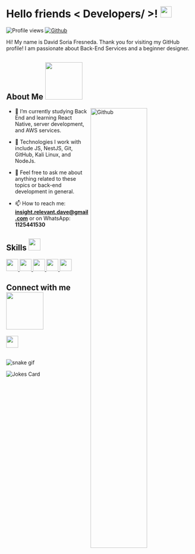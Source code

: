 <h1> Hello friends < Developers/ >! <img src="https://raw.githubusercontent.com/MartinHeinz/MartinHeinz/master/wave.gif" width="30px"> </h1>
<p align='center'></p>

![Profile views](https://visitor-badge.glitch.me/badge?page_id=GeekosServer.GeekosServer)
[![Github](https://img.shields.io/github/followers/GeekosServer?label=Follow&style=social)](https://github.com/GeekosServer)

<div size='20px'> Hi! My name is David Soria Fresneda. Thank you for visiting my GitHub profile! I am passionate about Back-End Services and a beginner designer.
</div>

<h2> About Me <img src="https://media0.giphy.com/media/KDDpcKigbfFpnejZs6/giphy.gif" width="100px"></h2>

<img width="55%" align="right" alt="Github" src="https://raw.githubusercontent.com/onimur/.github/master/.resources/git-header.svg" />

- 🔭 I’m currently studying Back End and learning React Native, server development, and AWS services.
  
- 🌱 Technologies I work with include JS, NestJS, Git, GitHub, Kali Linux, and NodeJs.
  
- 💬 Feel free to ask me about anything related to these topics or back-end development in general.

- 📫 How to reach me: **insight.relevant.dave@gmail.com** or on WhatsApp: **1125441530**

<h2> Skills <img src="https://media2.giphy.com/media/QssGEmpkyEOhBCb7e1/giphy.gif" width="32px"></h2>
<a href="https://github.com/GeekosServer?tab=repositories&q=&type=&language=reactjs&sort="> <img width="32px" src="https://raw.githubusercontent.com/rahulbanerjee26/githubAboutMeGenerator/main/icons/reactjs.svg"> </a>
<a href="https://github.com/GeekosServer?tab=repositories&q=&type=&language=javascript&sort="> <img width="32px" src="https://raw.githubusercontent.com/rahulbanerjee26/githubAboutMeGenerator/main/icons/javascript.svg"> </a>
<a href="https://github.com/GeekosServer?tab=repositories&q=&type=&language=nodejs&sort="> <img width="32px" src="https://raw.githubusercontent.com/rahulbanerjee26/githubAboutMeGenerator/main/icons/nodejs.svg"> </a>
<a href="https://github.com/GeekosServer?tab=repositories&q=&type=&language=git&sort="> <img width="32px" src="https://raw.githubusercontent.com/rahulbanerjee26/githubAboutMeGenerator/main/icons/git.svg"> </a>
<a href="https://github.com/GeekosServer?tab=repositories&q=&type=&language=linux&sort="> <img width="32px" src="https://raw.githubusercontent.com/rahulbanerjee26/githubAboutMeGenerator/main/icons/linux.svg"> </a>

<h2> Connect with me <img src="https://raw.githubusercontent.com/ShahriarShafin/ShahriarShafin/main/Assets/handshake.gif" width="100px"></h2>
<a href="mailto:insight.relevant.dave@gmail.com"> <img width="32px" align="center" src="https://raw.githubusercontent.com/rahulbanerjee26/githubAboutMeGenerator/main/icons/gmail.svg"/> </a>

<br>
<br>

![snake gif](https://github.com/GeekosServer/GeekosServer/blob/output/github-contribution-grid-snake.gif)

![Jokes Card](https://readme-jokes.vercel.app/api?theme=tokyonight)

